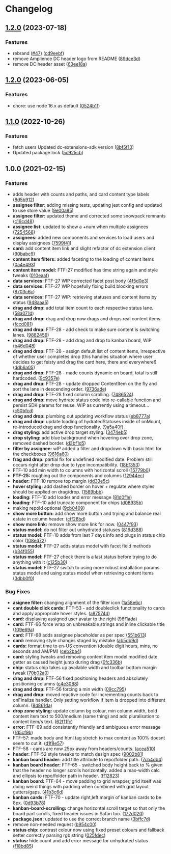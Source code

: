 # Changelog

## [1.2.0](https://www.github.com/amplience/dc-extension-kanban-board/compare/v1.1.0...v1.2.0) (2023-07-18)


### Features

* rebrand ([#47](https://www.github.com/amplience/dc-extension-kanban-board/issues/47)) ([cd9eebf](https://www.github.com/amplience/dc-extension-kanban-board/commit/cd9eebf5e8178e21d7e32a489c32a7bb3d0e4161))
* remove Amplience DC header logo from README ([89dce3d](https://www.github.com/amplience/dc-extension-kanban-board/commit/89dce3d701e51e1a60507dd84f249babd7716651))
* remove DC header asset ([63ee18a](https://www.github.com/amplience/dc-extension-kanban-board/commit/63ee18a7e9d66e9c64a8886b4c506c0c84f73a8f))

## [1.2.0](https://www.github.com/amplience/dc-extension-kanban-board/compare/v1.1.0...v1.2.0) (2023-06-05)


### Features

* chore: use node 16.x as default ([0524b1f](https://www.github.com/amplience/dc-extension-kanban-board/commit/0524b1f4dfdfe5008f1298ad75eda71a2e7ca5fc))

## [1.1.0](https://www.github.com/amplience/dc-extension-kanban-board/compare/v1.0.0...v1.1.0) (2022-10-26)


### Features

* fetch users Updated dc-extensions-sdk version ([8bf5f13](https://www.github.com/amplience/dc-extension-kanban-board/commit/8bf5f13f42787395faee37edbba1629f65561e12))
* Updated package.lock ([5c925cb](https://www.github.com/amplience/dc-extension-kanban-board/commit/5c925cb242133048d290a8e0e0570c63fa683166))

## 1.0.0 (2021-02-15)


### Features

* adds header with counts and paths, and card content type labels ([8d5b912](https://www.github.com/amplience/dc-extension-kanban-board/commit/8d5b912719272e7444f173ca7a51c7f614a9f850))
* **assignee filter:** adding missing tests, updating jest config and updated to use store value ([9e00a85](https://www.github.com/amplience/dc-extension-kanban-board/commit/9e00a853bd91fbe1432be00bb4496e31556d85ab))
* **assignee filter:** updated theme and corrected some snowpack remnants ([c16cd48](https://www.github.com/amplience/dc-extension-kanban-board/commit/c16cd48ad47f55196e27c3da5c63160610ab344d))
* **assignee list:** updated to show a +num when multiple assignees ([7254568](https://www.github.com/amplience/dc-extension-kanban-board/commit/7254568cac5da8d457f4eaa7d007c5a57448a193))
* **assignees:** added new components and services to load users and display assignees ([7599f41](https://www.github.com/amplience/dc-extension-kanban-board/commit/7599f41d5d0722c2c5af347bb0b4a1aa7a79f0ad))
* **card:** add content item link and slight refactor of dc extension client ([90babc9](https://www.github.com/amplience/dc-extension-kanban-board/commit/90babc9dbc10f8b2074e67c7c53d7f4824293fdd))
* **content item filters:** added faceting to the loading of content items ([0a4e493](https://www.github.com/amplience/dc-extension-kanban-board/commit/0a4e493ca666d0854548c84245ea166c9f9c9c2a))
* **content item model:** FTF-27 modified has time string again and style tweaks ([010eaaf](https://www.github.com/amplience/dc-extension-kanban-board/commit/010eaafb3f267a4db100fd4e8e9a6671365a8654))
* **data services:** FTF-27 WIP corrected facet post body ([4f5d0e3](https://www.github.com/amplience/dc-extension-kanban-board/commit/4f5d0e3c2ce0314f6d6419885155ea6da5ef9503))
* **data services:** FTF-27 WIP hopefully fixing build blocking errors ([8703c6c](https://www.github.com/amplience/dc-extension-kanban-board/commit/8703c6c3c1cb3b75b2a7d943c46638e3d44314ba))
* **data services:** FTF-27 WIP: retrieving statuses and content items by status ([948aaa5](https://www.github.com/amplience/dc-extension-kanban-board/commit/948aaa55e980e48cc086569904ed2d14bc673712))
* **drag and drop:** add total item count to each respective status lane. ([58a071d](https://www.github.com/amplience/dc-extension-kanban-board/commit/58a071da2097b9f37bf674783db74b7e8d913a26))
* **drag and drop:** drag and drop now drags and drops real content items. ([fccd081](https://www.github.com/amplience/dc-extension-kanban-board/commit/fccd0814cc46736a209281aefeb434df655b18d9))
* **drag and drop:** FTF-28 - add check to make sure content is switching lanes. ([9882459](https://www.github.com/amplience/dc-extension-kanban-board/commit/988245912d8e0519689650a8c84c8d89ae9bc5c6))
* **drag and drop:** FTF-28 - add drag and drop to kanban board, WIP ([b46d048](https://www.github.com/amplience/dc-extension-kanban-board/commit/b46d048ac23d0e9328ee8e8c9e0a818e974c5ade))
* **drag and drop:** FTF-28 - assign default list of content items, irrespective of whether user completes drop (this handles situation where user decides to get feisty and drag the card here, there and everywhere!) ([ddb6a05](https://www.github.com/amplience/dc-extension-kanban-board/commit/ddb6a05c90bb5ff1f15c09e0336c1a7f2f11ca6c))
* **drag and drop:** FTF-28 - made counts dynamic on board, total is still hardcoded. ([9c9357e](https://www.github.com/amplience/dc-extension-kanban-board/commit/9c9357e6b188d4c566cd581ae29c4a2f44fe3635))
* **drag and drop:** FTF-28 - update dropped ContentItem on the fly and sort the lane in descending order. ([9736ade](https://www.github.com/amplience/dc-extension-kanban-board/commit/9736adea0217f524d50b641f68d8d052dcd89998))
* **drag and drop:** FTF-28 fixed column scrolling. ([7486524](https://www.github.com/amplience/dc-extension-kanban-board/commit/74865240bf2608a85453ae9bc6b6bf0fc60689de))
* **drag and drop:** move hydrate status code into re-callable function and persist SDK params for reuse. WIP as currently using a timeout... ([c50bfcd](https://www.github.com/amplience/dc-extension-kanban-board/commit/c50bfcd53f125732f20284a1d1995069a1df78cf))
* **drag and drop:** plumbing out updating workflow status ([eb8777a](https://www.github.com/amplience/dc-extension-kanban-board/commit/eb8777abdb0707f4bf10e7117bc9efc7eb11a61d))
* **drag and drop:** update loading of hydratedStatuses inside of onMount, re-introduced drag and drop functionality. ([9a5a40f](https://www.github.com/amplience/dc-extension-kanban-board/commit/9a5a40f8c110dbf39a181b3af93c888a608b4d88))
* **drag styling:** add active drop target styling. ([3474eb5](https://www.github.com/amplience/dc-extension-kanban-board/commit/3474eb532b7a45b70fc681aa7ed9cfdda5b4253c))
* **drop styling:** add blue background when hovering over drop zone, removed dashed border. ([d3bf1d5](https://www.github.com/amplience/dc-extension-kanban-board/commit/d3bf1d50b7466c75ed4d3499d7de645ee514379f))
* **filter by assignee:** wIP added a filter and dropdown with basic html for the checkboxes ([9616a60](https://www.github.com/amplience/dc-extension-kanban-board/commit/9616a60be78e14ecb131922670565c959507e34d))
* **frag and drop:** partial fix for undefined modified date. Problem still occurs right after drop due to type incompatibility. ([18bf353](https://www.github.com/amplience/dc-extension-kanban-board/commit/18bf3538c04c4875ce5a97b1a510d19edb4d2066))
* FTF-10 add min width to columns with horizontal scroll ([15779b0](https://www.github.com/amplience/dc-extension-kanban-board/commit/15779b0f2aead427aafef09d346eff2aacce9752))
* **FTF-25:** roughing out the components and columns ([12944ec](https://www.github.com/amplience/dc-extension-kanban-board/commit/12944ecb4c9b90ffc97f14be76247e51d4158aba))
* **header:** FTF-10 remove top margin ([dd33e5c](https://www.github.com/amplience/dc-extension-kanban-board/commit/dd33e5c97f8e145f442bf49b5ab025573c986f96))
* **hover styling:** add dashed border on hover + regulate where styles should be applied on drag/drop. ([1589bbb](https://www.github.com/amplience/dc-extension-kanban-board/commit/1589bbb01cae43213ca28655c3b39c2296c0796c))
* **loading:** FTF-10 add loader and error message ([81d0f1e](https://www.github.com/amplience/dc-extension-kanban-board/commit/81d0f1e40691ea57ff0d74a31c5642b2659a4b6b))
* **loading:** FTF-10 add truncate component for chips ([d08935b](https://www.github.com/amplience/dc-extension-kanban-board/commit/d08935b2a83883bdacb106da0e9824aa3e45ac3c))
* making repoId optional ([9cb0409](https://www.github.com/amplience/dc-extension-kanban-board/commit/9cb0409878a08c3fb6d18ab4375d5b1695bbd710))
* **show more button:** add show more button and trying and balance real estate in column header. ([cff28bd](https://www.github.com/amplience/dc-extension-kanban-board/commit/cff28bd856090dd120f7fa7ffae298a778c6f6a4))
* **show more link:** remove show more link for now. ([0447f93](https://www.github.com/amplience/dc-extension-kanban-board/commit/0447f935f186083fb31c340dbfee21e8d599f079))
* **status model:** do not filter out unhydrated statuses ([816d388](https://www.github.com/amplience/dc-extension-kanban-board/commit/816d3881e7bbc2614f4745d944a7fee14357a7e7))
* **status model:** FTF-10 adds from last 7 days info and plugs in status chip color ([108ed72](https://www.github.com/amplience/dc-extension-kanban-board/commit/108ed72ad2e6c4c3c0751998d97c0aa1a056da94))
* **status model:** FTF-27 adds status model with facet field methods ([b34f055](https://www.github.com/amplience/dc-extension-kanban-board/commit/b34f0554668804c9ba57bdc67814a6c63e6261b3))
* **status model:** FTF-27 check there is a last status before trying to do anything with it ([c125b30](https://www.github.com/amplience/dc-extension-kanban-board/commit/c125b30f2cf2eb6c570ebe38163effa35178e128))
* **status model:** FTF-27 switch to using more robust installation params status model and using status model when retrieving content items ([3dbb0f0](https://www.github.com/amplience/dc-extension-kanban-board/commit/3dbb0f044516997f1a0894d770a23a597ebf905b))


### Bug Fixes

* **asignee filter:** changing alignment of the filter icon ([1a58e6c](https://www.github.com/amplience/dc-extension-kanban-board/commit/1a58e6c7ab1f9ba908fe0bffdb05ec0a3bd6c756))
* **cant double click cards:** FTF-53 - add doubleclick functionality to cards and apply appropriate hover styles. ([a87574d](https://www.github.com/amplience/dc-extension-kanban-board/commit/a87574de833965097b9692802c1e2d4494a6af9a))
* **card:** displaying assigned user avatar to the right ([96f1ada](https://www.github.com/amplience/dc-extension-kanban-board/commit/96f1ada79331f33110c69ab95daf6b9360b7b0a1))
* **card:** FTF-66 force wrap on unbreakable strings and inline clickable title ([109e69a](https://www.github.com/amplience/dc-extension-kanban-board/commit/109e69adf4adda3ac81ce95d18ea595264482eae))
* **card:** FTF-68 adds assignee placeholder as per spec ([551b613](https://www.github.com/amplience/dc-extension-kanban-board/commit/551b613d25514850f747c9a626a257be86e872b2))
* **card:** removing style changes staged by mistake ([ab5db9d](https://www.github.com/amplience/dc-extension-kanban-board/commit/ab5db9dfa724eb29e15e95263288da3d3314bd9c))
* **cards:** format time to en-US convention (double digit hours, mins, no seconds and AM/PM) ([ceb2ba4](https://www.github.com/amplience/dc-extension-kanban-board/commit/ceb2ba45326c1296329d5aadd7dfc5d1b264e25e))
* **card:** styling tweaks and removing content item model modified date getter as caused height jump during drag ([0fc336b](https://www.github.com/amplience/dc-extension-kanban-board/commit/0fc336b56451e40a31b3a113b8fe18ceb907b22d))
* **chip:** status chip takes up available width and toolbar bottom margin tweak ([70b02a0](https://www.github.com/amplience/dc-extension-kanban-board/commit/70b02a04b985341f59057ca85b6b3f5445616c10))
* **drag and drop:** FTF-56 fixed positioning headers and absolutely positioning columns ([c4e3088](https://www.github.com/amplience/dc-extension-kanban-board/commit/c4e308857611d6f3be541f1d808f9a3d7e3253f5))
* **drag and drop:** FTF-56 forcing a min width ([09cc795](https://www.github.com/amplience/dc-extension-kanban-board/commit/09cc795a1917a554a2e66264b39594d572102503))
* **drag and drop:** moved reactive code for incrementing counts back to onFinalize handler. Only setting workflow if item is dropped into different column. ([8d861da](https://www.github.com/amplience/dc-extension-kanban-board/commit/8d861da67cb9148a3411b61ab1d1bf36bcc54402))
* **drop zone styling:** update column bg colour, min column width, bold content item text to 500/medium (same thing) and add pluralisation to content item/s text. ([62f11fc](https://www.github.com/amplience/dc-extension-kanban-board/commit/62f11fc9068562a575b4b096873521d31036d1df))
* **error:** FTF-69 add consistently friendly and ambiguous error message ([1d5cf9b](https://www.github.com/amplience/dc-extension-kanban-board/commit/1d5cf9b3a3b3771af648406b536203e53a55cb92))
* FTF-57: made body and html tag stretch to max content as 100% doesnt seem to cut it. ([d1f8e57](https://www.github.com/amplience/dc-extension-kanban-board/commit/d1f8e57c7e4df7d0dd2a3da7aa9a72cc5e8a8c5c))
* FTF-58 - cards are now 25px away from headers/counts. ([acea510](https://www.github.com/amplience/dc-extension-kanban-board/commit/acea5107a8c785681cdc4a944965b6e3ddcf6535))
* **header:** FTF-52 style tweaks to match design spec ([9002b81](https://www.github.com/amplience/dc-extension-kanban-board/commit/9002b819c6031a3d8daa195c52428c199c7b0bb7))
* **kanban board header:** add title attribute to repo/folder path. ([7cb4db4](https://www.github.com/amplience/dc-extension-kanban-board/commit/7cb4db42da72f4f5e4b926ff208433f715ff3474))
* **kanban board header:** FTF-65 - switched body height back to % given that the header no longer scrolls horizontally. added a max-width calc and ellipsis to repo/folder path in header. ([ff12823](https://www.github.com/amplience/dc-extension-kanban-board/commit/ff1282315cbaf496dc1190bfb03fac013739332c))
* **kanban board:** FTF-64 - move padding to grid wrapper, grid itself was doing weird things with padding when combined with grid layout gutters/gaps. ([41b3c6d](https://www.github.com/amplience/dc-extension-kanban-board/commit/41b3c6d16d334c42f15632411334d591a9f737b2))
* **kanban cards:** FTF-70 - update right,left margin of kanban cards to be 8px. ([0d93b78](https://www.github.com/amplience/dc-extension-kanban-board/commit/0d93b78be6dba3070cc48efa51c37f17188e6106))
* **kanban-board-scrolling:** change horizontal scroll target so that only the board part scrolls, fixed header issues in Safari too. ([172d020](https://www.github.com/amplience/dc-extension-kanban-board/commit/172d02079ce1ad5e2fbf308a825f7aa4acec4a61))
* **package.json:** updated to use the correct branch name ([3bffc7d](https://www.github.com/amplience/dc-extension-kanban-board/commit/3bffc7d10b19aecdba6a2440d2827d706b1e89d3))
* remove non-needed request ([b954c00](https://www.github.com/amplience/dc-extension-kanban-board/commit/b954c0058c59120f43f7e8387f952333a623c978))
* **status chip:** contrast colour now using fixed preset colours and fallback setter correctly parsing rgb string ([025fdec](https://www.github.com/amplience/dc-extension-kanban-board/commit/025fdec1a10abce9bbf31856413c13bad156bb59))
* **status:** hide count and add error message for unhydrated status ([f18bd85](https://www.github.com/amplience/dc-extension-kanban-board/commit/f18bd85d0643212a8462df44ee38a5df6f1dfac2))
